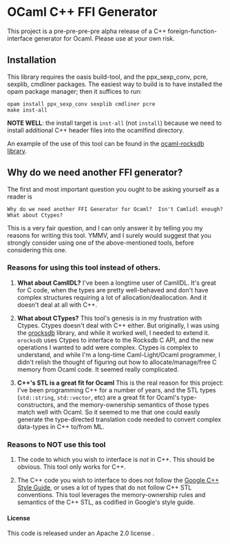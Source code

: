 # OCaml C++ FFI Generator

This project is a pre-pre-pre-pre alpha release of a C++
foreign-function-interface generator for Ocaml.  Please use at your own risk.

## Installation

This library requires the oasis build-tool, and the ppx_sexp_conv,
pcre, sexplib, cmdliner packages.  The easiest way to build is to have
installed the opam package manager; then it suffices to run:

```
opam install ppx_sexp_conv sexplib cmdliner pcre
make inst-all
```

**NOTE WELL**: the install target is `inst-all` (not `install`)
  because we need to install additional C++ header files into the
  ocamlfind directory.

An example of the use of this tool can be found in the
[ocaml-rocksdb library][ocaml-rocksdb].

## Why do we need another FFI generator?

The first and most important question you ought to be asking yourself as a reader is

  ```
Why do we need another FFI Generator for Ocaml?  Isn't Camlidl enough?  What about Ctypes?
  ```

This is a very fair question, and I can only answer it by telling you
my reasons for writing this tool.  YMMV, and I surely would suggest
that you strongly consider using one of the above-mentioned tools,
before considering this one.

### Reasons for using this tool instead of others.

1. __What about CamlIDL?__ I've been a longtime user of CamlIDL.  It's
   great for C code, when the types are pretty well-behaved and don't
   have complex structures requiring a lot of allocation/deallocation.
   And it doesn't deal at all with C++.
   
2. __What about CTypes?__ This tool's genesis is in my frustration
   with Ctypes.  Ctypes doesn't deal with C++ either.  But originally,
   I was using the [orocksdb][orocksdb] library, and while it worked
   well, I needed to extend it.  `orocksdb` uses Ctypes to interface
   to the Rocksdb C API, and the new operations I wanted to add were
   complex.  Ctypes is complex to understand, and while I'm a
   long-time Caml-Light/Ocaml programmer, I didn't relish the thought
   of figuring out how to allocate/manage/free C memory from Ocaml
   code.  It seemed really complicated.
   
3. __C++'s STL is a great fit for Ocaml__ This is the real reason for
   this project: I've been programming C++ for a number of years, and
   the STL types (`std::string`, `std::vector`, etc) are a great fit
   for Ocaml's type-constructors, and the memory-ownership semantics
   of those types match well with Ocaml.  So it seemed to me that one
   could easily generate the type-directed translation code needed to
   convert complex data-types in C++ to/from ML.

### Reasons to NOT use this tool

1. The code to which you wish to interface is _not_ in C++.  This
   should be obvious.  This tool only works for C++.

2. The C++ code you wish to interface to does not follow the
   [Google C++ Style Guide][Google C++ Style Guide], or uses a lot of
   types that do not follow C++ STL conventions.  This tool leverages
   the memory-ownership rules and semantics of the C++ STL, as
   codified in Google's style guide.

#### License

This code is released under an Apache 2.0 license </LICENSE>.


[Google C++ Style Guide]: https://google.github.io/styleguide/cppguide.html
[orocksdb]: https://github.com/domsj/orocksdb
[/LICENSE]: /LICENSE
[ocaml-rocksdb]: https://github.com/chetmurthy/ocaml-rocksdb/
